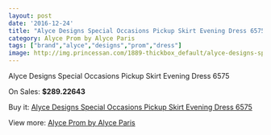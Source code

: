 ```yaml
---
layout: post
date: '2016-12-24'
title: "Alyce Designs Special Occasions Pickup Skirt Evening Dress 6575"
category: Alyce Prom by Alyce Paris
tags: ["brand","alyce","designs","prom","dress"]
image: http://img.princessan.com/1889-thickbox_default/alyce-designs-special-occasions-pickup-skirt-evening-dress-6575.jpg
---
```

Alyce Designs Special Occasions Pickup Skirt Evening Dress 6575

On Sales: **$289.22643**
<a href="https://www.princessan.com/en/alyce-prom-by-alyce-paris/842-alyce-designs-special-occasions-pickup-skirt-evening-dress-6575.html"><amp-img layout="responsive" width="600" height="600" src="//img.princessan.com/1889-thickbox_default/alyce-designs-special-occasions-pickup-skirt-evening-dress-6575.jpg" alt="Alyce Designs Special Occasions Pickup Skirt Evening Dress 6575 0" /></a>
<a href="https://www.princessan.com/en/alyce-prom-by-alyce-paris/842-alyce-designs-special-occasions-pickup-skirt-evening-dress-6575.html"><amp-img layout="responsive" width="600" height="600" src="//img.princessan.com/1890-thickbox_default/alyce-designs-special-occasions-pickup-skirt-evening-dress-6575.jpg" alt="Alyce Designs Special Occasions Pickup Skirt Evening Dress 6575 1" /></a>

Buy it: [Alyce Designs Special Occasions Pickup Skirt Evening Dress 6575](https://www.princessan.com/en/alyce-prom-by-alyce-paris/842-alyce-designs-special-occasions-pickup-skirt-evening-dress-6575.html "Alyce Designs Special Occasions Pickup Skirt Evening Dress 6575")

View more: [Alyce Prom by Alyce Paris](https://www.princessan.com/en/8-alyce-prom-by-alyce-paris "Alyce Prom by Alyce Paris")